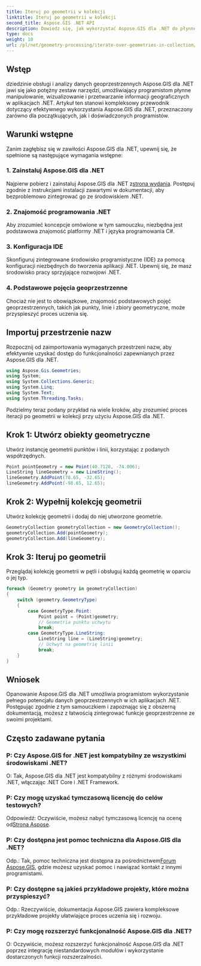 ```yaml
---
title: Iteruj po geometrii w kolekcji
linktitle: Iteruj po geometrii w kolekcji
second_title: Aspose.GIS .NET API
description: Dowiedz się, jak wykorzystać Aspose.GIS dla .NET do płynnego manipulowania danymi geoprzestrzennymi w aplikacjach .NET.
type: docs
weight: 10
url: /pl/net/geometry-processing/iterate-over-geometries-in-collection/
---
```

## Wstęp
dziedzinie obsługi i analizy danych geoprzestrzennych Aspose.GIS dla .NET jawi się jako potężny zestaw narzędzi, umożliwiający programistom płynne manipulowanie, wizualizowanie i przetwarzanie informacji geograficznych w aplikacjach .NET. Artykuł ten stanowi kompleksowy przewodnik dotyczący efektywnego wykorzystania Aspose.GIS dla .NET, przeznaczony zarówno dla początkujących, jak i doświadczonych programistów.
## Warunki wstępne
Zanim zagłębisz się w zawiłości Aspose.GIS dla .NET, upewnij się, że spełnione są następujące wymagania wstępne:
### 1. Zainstaluj Aspose.GIS dla .NET
 Najpierw pobierz i zainstaluj Aspose.GIS dla .NET z[strona wydania](https://releases.aspose.com/gis/net/). Postępuj zgodnie z instrukcjami instalacji zawartymi w dokumentacji, aby bezproblemowo zintegrować go ze środowiskiem .NET.
### 2. Znajomość programowania .NET
Aby zrozumieć koncepcje omówione w tym samouczku, niezbędna jest podstawowa znajomość platformy .NET i języka programowania C#.
### 3. Konfiguracja IDE
Skonfiguruj zintegrowane środowisko programistyczne (IDE) za pomocą konfiguracji niezbędnych do tworzenia aplikacji .NET. Upewnij się, że masz środowisko pracy sprzyjające rozwojowi .NET.
### 4. Podstawowe pojęcia geoprzestrzenne
Chociaż nie jest to obowiązkowe, znajomość podstawowych pojęć geoprzestrzennych, takich jak punkty, linie i zbiory geometryczne, może przyspieszyć proces uczenia się.

## Importuj przestrzenie nazw
Rozpocznij od zaimportowania wymaganych przestrzeni nazw, aby efektywnie uzyskać dostęp do funkcjonalności zapewnianych przez Aspose.GIS dla .NET.

```csharp
using Aspose.Gis.Geometries;
using System;
using System.Collections.Generic;
using System.Linq;
using System.Text;
using System.Threading.Tasks;
```


Podzielmy teraz podany przykład na wiele kroków, aby zrozumieć proces iteracji po geometrii w kolekcji przy użyciu Aspose.GIS dla .NET.
## Krok 1: Utwórz obiekty geometryczne
Utwórz instancję geometrii punktów i linii, korzystając z podanych współrzędnych.
```csharp
Point pointGeometry = new Point(40.7128, -74.006);
LineString lineGeometry = new LineString();
lineGeometry.AddPoint(78.65, -32.65);
lineGeometry.AddPoint(-98.65, 12.65);
```
## Krok 2: Wypełnij kolekcję geometrii
Utwórz kolekcję geometrii i dodaj do niej utworzone geometrie.
```csharp
GeometryCollection geometryCollection = new GeometryCollection();
geometryCollection.Add(pointGeometry);
geometryCollection.Add(lineGeometry);
```
## Krok 3: Iteruj po geometrii
Przeglądaj kolekcję geometrii w pętli i obsługuj każdą geometrię w oparciu o jej typ.
```csharp
foreach (Geometry geometry in geometryCollection)
{
    switch (geometry.GeometryType)
    {
        case GeometryType.Point:
            Point point = (Point)geometry;
            // Geometria punktu uchwytu
            break;
        case GeometryType.LineString:
            LineString line = (LineString)geometry;
            // Uchwyt na geometrię linii
            break;
    }
}
```

## Wniosek
Opanowanie Aspose.GIS dla .NET umożliwia programistom wykorzystanie pełnego potencjału danych geoprzestrzennych w ich aplikacjach .NET. Postępując zgodnie z tym samouczkiem i zapoznając się z obszerną dokumentacją, możesz z łatwością zintegrować funkcje geoprzestrzenne ze swoimi projektami.
## Często zadawane pytania
### P: Czy Aspose.GIS for .NET jest kompatybilny ze wszystkimi środowiskami .NET?
O: Tak, Aspose.GIS dla .NET jest kompatybilny z różnymi środowiskami .NET, włączając .NET Core i .NET Framework.
### P: Czy mogę uzyskać tymczasową licencję do celów testowych?
 Odpowiedź: Oczywiście, możesz nabyć tymczasową licencję na ocenę od[Strona Aspose](https://purchase.aspose.com/temporary-license/).
### P: Czy dostępna jest pomoc techniczna dla Aspose.GIS dla .NET?
 Odp.: Tak, pomoc techniczna jest dostępna za pośrednictwem[Forum Aspose.GIS](https://forum.aspose.com/c/gis/33), gdzie możesz uzyskać pomoc i nawiązać kontakt z innymi programistami.
### P: Czy dostępne są jakieś przykładowe projekty, które można przyspieszyć?
Odp.: Rzeczywiście, dokumentacja Aspose.GIS zawiera kompleksowe przykładowe projekty ułatwiające proces uczenia się i rozwoju.
### P: Czy mogę rozszerzyć funkcjonalność Aspose.GIS dla .NET?
O: Oczywiście, możesz rozszerzyć funkcjonalność Aspose.GIS dla .NET poprzez integrację niestandardowych modułów i wykorzystanie dostarczonych funkcji rozszerzalności.